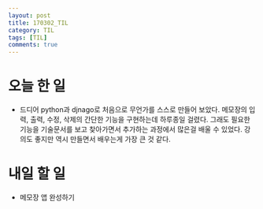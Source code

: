 ```yaml
---
layout: post
title: 170302_TIL
category: TIL
tags: [TIL]
comments: true
---
```

# 오늘 한 일
- 드디어 python과 djnago로 처음으로 무언가를 스스로 만들어 보았다. 메모장의 입력, 출력, 수정, 삭제의 간단한 기능을 구현하는데 하루종일 걸렸다. 그래도 필요한 기능을 기술문서를 보고 찾아가면서 추가하는 과정에서 많은걸 배울 수 있었다. 강의도 좋지만 역시 만들면서 배우는게 가장 큰 것 같다.


# 내일 할 일
- 메모장 앱 완성하기
